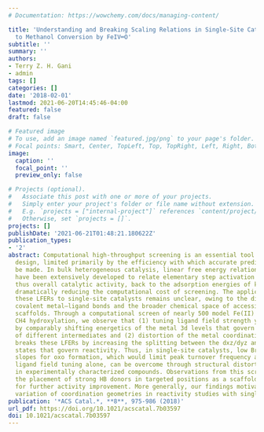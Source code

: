 ```yaml
---
# Documentation: https://wowchemy.com/docs/managing-content/

title: 'Understanding and Breaking Scaling Relations in Single-Site Catalysis: Methane
  to Methanol Conversion by FeIV═O'
subtitle: ''
summary: ''
authors:
- Terry Z. H. Gani
- admin
tags: []
categories: []
date: '2018-02-01'
lastmod: 2021-06-20T14:45:46-04:00
featured: false
draft: false

# Featured image
# To use, add an image named `featured.jpg/png` to your page's folder.
# Focal points: Smart, Center, TopLeft, Top, TopRight, Left, Right, BottomLeft, Bottom, BottomRight.
image:
  caption: ''
  focal_point: ''
  preview_only: false

# Projects (optional).
#   Associate this post with one or more of your projects.
#   Simply enter your project's folder or file name without extension.
#   E.g. `projects = ["internal-project"]` references `content/project/deep-learning/index.md`.
#   Otherwise, set `projects = []`.
projects: []
publishDate: '2021-06-21T01:48:21.180622Z'
publication_types:
- '2'
abstract: Computational high-throughput screening is an essential tool for catalyst
  design, limited primarily by the efficiency with which accurate predictions can
  be made. In bulk heterogeneous catalysis, linear free energy relationships (LFERs)
  have been extensively developed to relate elementary step activation energies, and
  thus overall catalytic activity, back to the adsorption energies of key intermediates,
  dramatically reducing the computational cost of screening. The applicability of
  these LFERs to single-site catalysts remains unclear, owing to the directional,
  covalent metal–ligand bonds and the broader chemical space of accessible ligand
  scaffolds. Through a computational screen of nearly 500 model Fe(II) complexes for
  CH4 hydroxylation, we observe that (1) tuning ligand field strength yields LFERs
  by comparably shifting energetics of the metal 3d levels that govern the stability
  of different intermediates and (2) distortion of the metal coordination geometry
  breaks these LFERs by increasing the splitting between the dxz/dyz and dz2 metal
  states that govern reactivity. Thus, in single-site catalysts, low Brønsted–Evans–Polanyi
  slopes for oxo formation, which would limit peak turnover frequency achievable through
  ligand field tuning alone, can be overcome through structural distortions achievable
  in experimentally characterized compounds. Observations from this screen also motivate
  the placement of strong HB donors in targeted positions as a scaffold-agnostic strategy
  for further activity improvement. More generally, our findings motivate broader
  variation of coordination geometries in reactivity studies with single-site catalysts.
publication: '*ACS Catal.*, **8**, 975-986 (2018)'
url_pdf: https://doi.org/10.1021/acscatal.7b03597
doi: 10.1021/acscatal.7b03597
---
```

